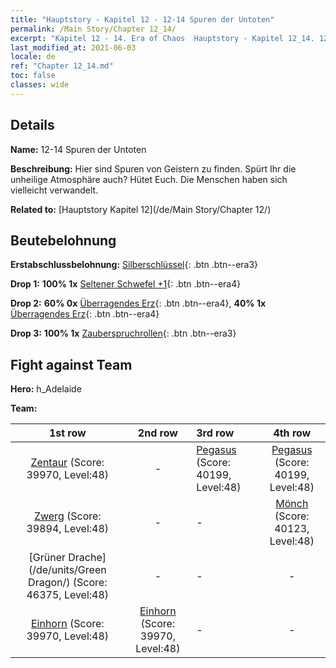 ```yaml
---
title: "Hauptstory - Kapitel 12 - 12-14 Spuren der Untoten"
permalink: /Main Story/Chapter 12_14/
excerpt: "Kapitel 12 - 14. Era of Chaos  Hauptstory - Kapitel 12_14. 12-14 Spuren der Untoten"
last_modified_at: 2021-06-03
locale: de
ref: "Chapter 12_14.md"
toc: false
classes: wide
---
```


## Details

 **Name:** 12-14 Spuren der Untoten

 **Beschreibung:** Hier sind Spuren von Geistern zu finden. Spürt Ihr die unheilige Atmosphäre auch? Hütet Euch. Die Menschen haben sich vielleicht verwandelt.

 **Related to:** [Hauptstory Kapitel 12](/de/Main Story/Chapter 12/)

## Beutebelohnung

 **Erstabschlussbelohnung:** [Silberschlüssel](/ItemsDE/con_693/){: .btn .btn--era3}

 **Drop 1:** **100% 1x** [Seltener Schwefel +1](/ItemsDE/mat_43/){: .btn .btn--era4}

 **Drop 2:** **60% 0x** [Überragendes Erz](/ItemsDE/mat_33/){: .btn .btn--era4}, **40% 1x** [Überragendes Erz](/ItemsDE/mat_33/){: .btn .btn--era4}

 **Drop 3:** **100% 1x** [Zauberspruchrollen](/ItemsDE/con_694/){: .btn .btn--era3}


## Fight against Team
 **Hero:** h_Adelaide

 **Team:**


  | 1st row | 2nd row | 3rd row | 4th row |
  |:----:|:----:|:----|:----:|
  | [Zentaur](/de/units/Centaur/) (Score: 39970, Level:48)  | - | [Pegasus](/de/units/Pegasus/) (Score: 40199, Level:48)  | [Pegasus](/de/units/Pegasus/) (Score: 40199, Level:48)  |
  | [Zwerg](/de/units/Dwarf/) (Score: 39894, Level:48)  | - | - | [Mönch](/de/units/Monk/) (Score: 40123, Level:48)  |
  | [Grüner Drache](/de/units/Green Dragon/) (Score: 46375, Level:48)  | - | - | - |
  | [Einhorn](/de/units/Unicorn/) (Score: 39970, Level:48)  | [Einhorn](/de/units/Unicorn/) (Score: 39970, Level:48)  | - | - |


